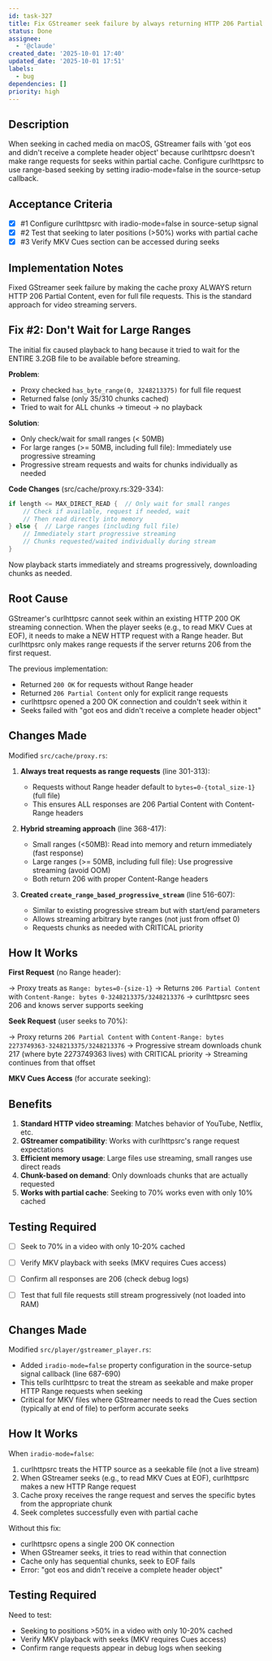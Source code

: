 ```yaml
---
id: task-327
title: Fix GStreamer seek failure by always returning HTTP 206 Partial Content
status: Done
assignee:
  - '@claude'
created_date: '2025-10-01 17:40'
updated_date: '2025-10-01 17:51'
labels:
  - bug
dependencies: []
priority: high
---
```


## Description

When seeking in cached media on macOS, GStreamer fails with 'got eos and didn't receive a complete header object' because curlhttpsrc doesn't make range requests for seeks within partial cache. Configure curlhttpsrc to use range-based seeking by setting iradio-mode=false in the source-setup callback.

## Acceptance Criteria
<!-- AC:BEGIN -->
- [x] #1 Configure curlhttpsrc with iradio-mode=false in source-setup signal
- [x] #2 Test that seeking to later positions (>50%) works with partial cache
- [x] #3 Verify MKV Cues section can be accessed during seeks
<!-- AC:END -->


## Implementation Notes

Fixed GStreamer seek failure by making the cache proxy ALWAYS return HTTP 206 Partial Content, even for full file requests. This is the standard approach for video streaming servers.

## Fix #2: Don't Wait for Large Ranges

The initial fix caused playback to hang because it tried to wait for the ENTIRE 3.2GB file to be available before streaming.

**Problem**: 
- Proxy checked `has_byte_range(0, 3248213375)` for full file request
- Returned false (only 35/310 chunks cached)
- Tried to wait for ALL chunks → timeout → no playback

**Solution**:
- Only check/wait for small ranges (< 50MB)
- For large ranges (>= 50MB, including full file): Immediately use progressive streaming
- Progressive stream requests and waits for chunks individually as needed

**Code Changes** (src/cache/proxy.rs:329-334):
```rust
if length <= MAX_DIRECT_READ {  // Only wait for small ranges
    // Check if available, request if needed, wait
    // Then read directly into memory
} else {  // Large ranges (including full file)
    // Immediately start progressive streaming
    // Chunks requested/waited individually during stream
}
```

Now playback starts immediately and streams progressively, downloading chunks as needed.


## Root Cause

GStreamer's curlhttpsrc cannot seek within an existing HTTP 200 OK streaming connection. When the player seeks (e.g., to read MKV Cues at EOF), it needs to make a NEW HTTP request with a Range header. But curlhttpsrc only makes range requests if the server returns 206 from the first request.

The previous implementation:
- Returned `200 OK` for requests without Range header
- Returned `206 Partial Content` only for explicit range requests
- curlhttpsrc opened a 200 OK connection and couldn't seek within it
- Seeks failed with "got eos and didn't receive a complete header object"

## Changes Made

Modified `src/cache/proxy.rs`:

1. **Always treat requests as range requests** (line 301-313):
   - Requests without Range header default to `bytes=0-{total_size-1}` (full file)
   - This ensures ALL responses are 206 Partial Content with Content-Range headers

2. **Hybrid streaming approach** (line 368-417):
   - Small ranges (<50MB): Read into memory and return immediately (fast response)
   - Large ranges (>= 50MB, including full file): Use progressive streaming (avoid OOM)
   - Both return 206 with proper Content-Range headers

3. **Created `create_range_based_progressive_stream`** (line 516-607):
   - Similar to existing progressive stream but with start/end parameters
   - Allows streaming arbitrary byte ranges (not just from offset 0)
   - Requests chunks as needed with CRITICAL priority

## How It Works

**First Request** (no Range header):

→ Proxy treats as `Range: bytes=0-{size-1}`
→ Returns `206 Partial Content` with `Content-Range: bytes 0-3248213375/3248213376`
→ curlhttpsrc sees 206 and knows server supports seeking

**Seek Request** (user seeks to 70%):

→ Proxy returns `206 Partial Content` with `Content-Range: bytes 2273749363-3248213375/3248213376`
→ Progressive stream downloads chunk 217 (where byte 2273749363 lives) with CRITICAL priority
→ Streaming continues from that offset

**MKV Cues Access** (for accurate seeking):


## Benefits

1. **Standard HTTP video streaming**: Matches behavior of YouTube, Netflix, etc.
2. **GStreamer compatibility**: Works with curlhttpsrc's range request expectations
3. **Efficient memory usage**: Large files use streaming, small ranges use direct reads
4. **Chunk-based on demand**: Only downloads chunks that are actually requested
5. **Works with partial cache**: Seeking to 70% works even with only 10% cached

## Testing Required

- [ ] Seek to 70% in a video with only 10-20% cached
- [ ] Verify MKV playback with seeks (MKV requires Cues access)  
- [ ] Confirm all responses are 206 (check debug logs)
- [ ] Test that full file requests still stream progressively (not loaded into RAM)


## Changes Made

Modified `src/player/gstreamer_player.rs`:
- Added `iradio-mode=false` property configuration in the source-setup signal callback (line 687-690)
- This tells curlhttpsrc to treat the stream as seekable and make proper HTTP Range requests when seeking
- Critical for MKV files where GStreamer needs to read the Cues section (typically at end of file) to perform accurate seeks

## How It Works

When `iradio-mode=false`:
1. curlhttpsrc treats the HTTP source as a seekable file (not a live stream)
2. When GStreamer seeks (e.g., to read MKV Cues at EOF), curlhttpsrc makes a new HTTP Range request
3. Cache proxy receives the range request and serves the specific bytes from the appropriate chunk
4. Seek completes successfully even with partial cache

Without this fix:
- curlhttpsrc opens a single 200 OK connection
- When GStreamer seeks, it tries to read within that connection
- Cache only has sequential chunks, seek to EOF fails
- Error: "got eos and didn't receive a complete header object"

## Testing Required

Need to test:
- Seeking to positions >50% in a video with only 10-20% cached
- Verify MKV playback with seeks (MKV requires Cues access)
- Confirm range requests appear in debug logs when seeking
